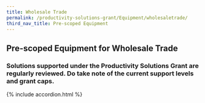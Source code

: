 ```yaml
---
title: Wholesale Trade
permalink: /productivity-solutions-grant/Equipment/wholesaletrade/
third_nav_title: Pre-scoped Equipment
---
```


## Pre-scoped Equipment for Wholesale Trade

### Solutions supported under the Productivity Solutions Grant are regularly reviewed. Do take note of the current support levels and grant caps.

{% include accordion.html %}

